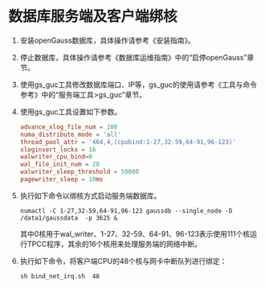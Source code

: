 # 数据库服务端及客户端绑核

1.  安装openGauss数据库，具体操作请参考《安装指南》。
2.  停止数据库，具体操作请参考《数据库运维指南》中的“启停openGauss”章节。
3.  使用gs\_guc工具修改数据库端口、IP等，gs\_guc的使用请参考《工具与命令参考》中的“服务端工具\>gs\_guc”章节。
4.  使用gs\_guc工具设置如下参数。

    ```conf
    advance_xlog_file_num = 100
    numa_distribute_mode = 'all'
    thread_pool_attr = '464,4,(cpubind:1-27,32-59,64-91,96-123)'
    xloginsert_locks = 16
    walwriter_cpu_bind=0
    wal_file_init_num = 20
    walwriter_sleep_threshold = 50000
    pagewriter_sleep = 10ms
    ```

5.  执行如下命令以绑核方式启动服务端数据库。

    ```
    numactl -C 1-27,32-59,64-91,96-123 gaussdb --single_node -D /data1/gaussdata  -p 3625 &
    ```

    其中0核用于wal_writer、1-27、32-59、64-91、96-123表示使用111个核运行TPCC程序，其余的16个核用来处理服务端的网络中断。

6.  执行如下命令，将客户端CPU的48个核与网卡中断队列进行绑定：

    ```
    sh bind_net_irq.sh  48
    ```
   